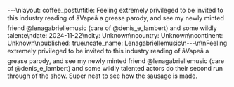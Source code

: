 ---\nlayout: coffee_post\ntitle: Feeling extremely privileged to be invited to this industry reading of âVapeâ a grease parody, and see my newly minted friend @lenagabriellemusic (care of @denis_e_lambert) and some wildly talente\ndate: 2024-11-22\ncity: Unknown\ncountry: Unknown\ncontinent: Unknown\npublished: true\ncafe_name: Lenagabriellemusic\n---\n\nFeeling extremely privileged to be invited to this industry reading of âVapeâ a grease parody, and see my newly minted friend @lenagabriellemusic (care of @denis_e_lambert) and some wildly talented actors do their second run through of the show. Super neat to see how the sausage is made.